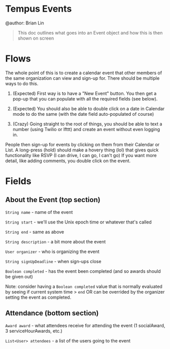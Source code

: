 # Tempus Events

@author: Brian Lin 

> This doc outlines what goes into an Event object and how this is then shown on screen

# Flows

The whole point of this is to create a calendar event that other members of the same organization can view and sign-up for. 
There should be multiple ways to do this. 

1. (Expected) First way is to have a "New Event" button. You then get a pop-up that you can populate with 
all the required fields (see below). 

2. (Expected) You should also be able to double click on a date in Calendar mode to do the same (with the date field auto-populated of course)

3. (Crazy) Going straight to the root of things, you should be able to text a number (using Twilio or Ifttt) and create an event without even logging in.

People then sign-up for events by clicking on them from their Calendar or List. A long-press (hold) should make a hovery thing (lol) that gives quick functionality like RSVP (I can drive, I can go, I can't go)
If you want more detail, like adding comments, you double click on the event. 

# Fields

## About the Event (top section)

`String name` - name of the event

`String start` - we'll use the Unix epoch time or whatever that's called

`String end` - same as above

`String description` - a bit more about the event

`User organizer` - who is organizing the event

`String signUpDeadline` - when sign-ups close

`Boolean completed` - has the event been completed (and so awards should be given out)

Note: consider having a `Boolean completed` value that is normally evaluated by seeing if current system time > `end` OR can be overrided by the organizer setting the event as completed. 

## Attendance (bottom section)

`Award award` - what attendees receive for attending the event (1 socialAward, 3 serviceHourAwards, etc.)

`List<User> attendees` - a list of the users going to the event

